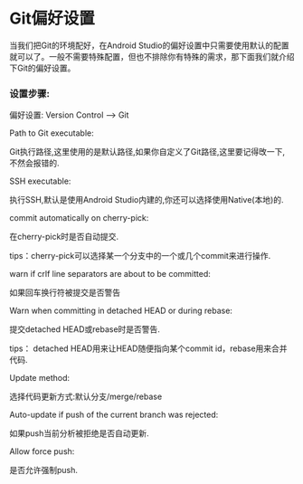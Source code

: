# Git偏好设置

当我们把Git的环境配好，在Android Studio的偏好设置中只需要使用默认的配置就可以了。一般不需要特殊配置，但也不排除你有特殊的需求，那下面我们就介绍下Git的偏好设置。

### 设置步骤:

偏好设置: Version Control —&gt; Git

Path to Git executable:

Git执行路径,这里使用的是默认路径,如果你自定义了Git路径,这里要记得攺一下, 不然会报错的.

SSH executable:

执行SSH,默认是使用Android Studio内建的,你还可以选择使用Native\(本地\)的.

commit automatically on cherry-pick:

在cherry-pick时是否自动提交.

tips：cherry-pick可以选择某一个分支中的一个或几个commit来进行操作.

warn if crlf line separators are about to be committed:

如果回车换行符被提交是否警告

Warn when committing in detached HEAD or during rebase:

提交detached HEAD或rebase时是否警告.

tips： detached HEAD用来让HEAD随便指向某个commit id，rebase用来合并代码.

Update method:

选择代码更新方式:默认分支\/merge\/rebase

Auto-update if push of the current branch was rejected:

如果push当前分析被拒绝是否自动更新.

Allow force push:

是否允许强制push.







